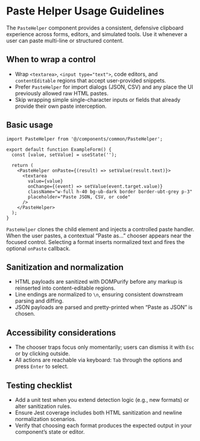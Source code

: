 # Paste Helper Usage Guidelines

The `PasteHelper` component provides a consistent, defensive clipboard experience across forms, editors, and simulated tools. Use it whenever a user can paste multi-line or structured content.

## When to wrap a control

- Wrap `<textarea>`, `<input type="text">`, code editors, and `contentEditable` regions that accept user-provided snippets.
- Prefer `PasteHelper` for import dialogs (JSON, CSV) and any place the UI previously allowed raw HTML pastes.
- Skip wrapping simple single-character inputs or fields that already provide their own paste interception.

## Basic usage

```tsx
import PasteHelper from '@/components/common/PasteHelper';

export default function ExampleForm() {
  const [value, setValue] = useState('');

  return (
    <PasteHelper onPaste={(result) => setValue(result.text)}>
      <textarea
        value={value}
        onChange={(event) => setValue(event.target.value)}
        className="w-full h-40 bg-ub-dark border border-ubt-grey p-3"
        placeholder="Paste JSON, CSV, or code"
      />
    </PasteHelper>
  );
}
```

`PasteHelper` clones the child element and injects a controlled paste handler. When the user pastes, a contextual “Paste as…” chooser appears near the focused control. Selecting a format inserts normalized text and fires the optional `onPaste` callback.

## Sanitization and normalization

- HTML payloads are sanitized with DOMPurify before any markup is reinserted into content-editable regions.
- Line endings are normalized to `\n`, ensuring consistent downstream parsing and diffing.
- JSON payloads are parsed and pretty-printed when “Paste as JSON” is chosen.

## Accessibility considerations

- The chooser traps focus only momentarily; users can dismiss it with `Esc` or by clicking outside.
- All actions are reachable via keyboard: `Tab` through the options and press `Enter` to select.

## Testing checklist

- Add a unit test when you extend detection logic (e.g., new formats) or alter sanitization rules.
- Ensure Jest coverage includes both HTML sanitization and newline normalization scenarios.
- Verify that choosing each format produces the expected output in your component’s state or editor.
